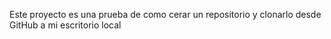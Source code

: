 Este proyecto es una prueba de como cerar un repositorio y clonarlo desde GitHub a mi escritorio local